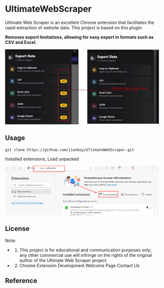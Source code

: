 # UltimateWebScraper

Ultimate Web Scraper is an excellent Chrome extension that facilitates the rapid extraction of website data. This project is based on this plugin.

**Removes export limitations, allowing for easy export in formats such as CSV and Excel.**

![alt text](docs/image.png)

## Usage

```
git clone https://github.com/jianboy/UltimateWebScraper.git
```
Installed extensions, Load unpacked

![alt text](docs/image-1.png)

## License

Note:

- 1. This project is for educational and communication purposes only; any other commercial use will infringe on the rights of the original author of the Ultimate Web Scraper project.
- 2. Chrome Extension Development Welcome Page Contact Us

## Reference
